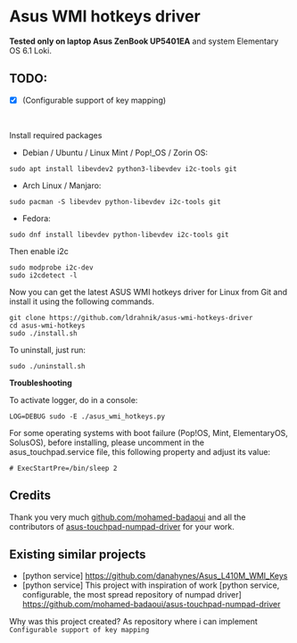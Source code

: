 # Asus WMI hotkeys driver

**Tested only on laptop Asus ZenBook UP5401EA** and system Elementary OS 6.1 Loki.

## TODO:

- [x] (Configurable support of key mapping)

<br/>

Install required packages

- Debian / Ubuntu / Linux Mint / Pop!_OS / Zorin OS:
```
sudo apt install libevdev2 python3-libevdev i2c-tools git
```

- Arch Linux / Manjaro:
```
sudo pacman -S libevdev python-libevdev i2c-tools git
```

- Fedora:
```
sudo dnf install libevdev python-libevdev i2c-tools git
```


Then enable i2c
```
sudo modprobe i2c-dev
sudo i2cdetect -l
```

Now you can get the latest ASUS WMI hotkeys driver for Linux from Git and install it using the following commands.
```
git clone https://github.com/ldrahnik/asus-wmi-hotkeys-driver
cd asus-wmi-hotkeys
sudo ./install.sh
```

To uninstall, just run:
```
sudo ./uninstall.sh
```

**Troubleshooting**

To activate logger, do in a console:
```
LOG=DEBUG sudo -E ./asus_wmi_hotkeys.py
```

For some operating systems with boot failure (Pop!OS, Mint, ElementaryOS, SolusOS), before installing, please uncomment in the asus_touchpad.service file, this following property and adjust its value:
```
# ExecStartPre=/bin/sleep 2
```

## Credits

Thank you very much [github.com/mohamed-badaoui](github.com/mohamed-badaoui) and all the contributors of [asus-touchpad-numpad-driver](https://github.com/mohamed-badaoui/asus-touchpad-numpad-driver) for your work.

## Existing similar projects

- [python service] https://github.com/danahynes/Asus_L410M_WMI_Keys
- [python service] This project with inspiration of work [python service, configurable, the most spread repository of numpad driver] https://github.com/mohamed-badaoui/asus-touchpad-numpad-driver

Why was this project created? As repository where i can implement ```Configurable support of key mapping```